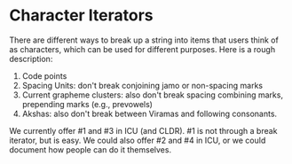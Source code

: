 # Character Iterators

There are different ways to break up a string into items that users think of as
characters, which can be used for different purposes. Here is a rough
description:

1.  Code points
2.  Spacing Units: don't break conjoining jamo or non-spacing marks
3.  Current grapheme clusters: also don't break spacing combining marks,
    prepending marks (e.g., prevowels)
4.  Akshas: also don't break between Viramas and following consonants.

We currently offer #1 and #3 in ICU (and CLDR). #1 is not through a break
iterator, but is easy.
We could also offer #2 and #4 in ICU, or we could document how people can do it
themselves.
